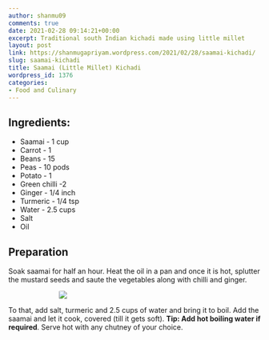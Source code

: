 ```yaml
---
author: shanmu09
comments: true
date: 2021-02-28 09:14:21+00:00
excerpt: Traditional south Indian kichadi made using little millet
layout: post
link: https://shanmugapriyam.wordpress.com/2021/02/28/saamai-kichadi/
slug: saamai-kichadi
title: Saamai (Little Millet) Kichadi
wordpress_id: 1376
categories:
- Food and Culinary
---
```

<style>
.square {
    float:left;
    width: 49%;
    border-radius:5%;
    padding-bottom : 40%; /* = width for a 1:1 aspect ratio */
    margin:0.5%;
    background-position:center center;
    background-repeat:no-repeat;
    background-size:cover; /* you change this to "contain" if you don't want the images to be cropped */
}
	
#break {
    clear:both;
}

.img_1{background-image:url('https://shanmugapriyam.files.wordpress.com/2021/02/00100lrportrait_00100_burst20210121184824193_cover.jpg');}
.img_2{background-image:url('https://shanmugapriyam.files.wordpress.com/2021/02/00100lrportrait_00100_burst20210121191157740_cover.jpg');}


.resize_fit_center {
    max-width:60%;
    max-height:60%;
    vertical-align: middle;
    display: block;
    margin-left: auto;
    margin-right: auto;
    border-radius:5%;
}

.center {
  margin: auto;
  width: 60%;
}
</style>



## Ingredients:







  * Saamai - 1 cup
  * Carrot - 1
  * Beans - 15
  * Peas - 10 pods
  * Potato - 1
  * Green chilli -2 
  * Ginger - 1/4 inch
  * Turmeric - 1/4 tsp
  * Water - 2.5 cups
  * Salt
  * Oil






## Preparation







Soak saamai for half an hour. Heat the oil in a pan and once it is hot, splutter the mustard seeds and saute the vegetables along with chilli and ginger.




<div>
	<img src="https://shanmugapriyam.files.wordpress.com/2021/02/00100lrportrait_00100_burst20210121174730642_cover.jpg?w=959"  class="resize_fit_center"/>
</div>
<p/>





To that, add salt, turmeric and 2.5 cups of water and bring it to boil. Add the saamai and let it cook, covered (till it gets soft). **Tip: Add hot boiling water if required**. Serve hot with any chutney of your choice.




<div class="square img_1">
</div>
<div class="square img_2">
</div>
<div id="break"> </div>
<p/>













